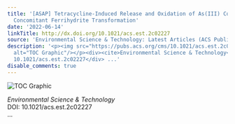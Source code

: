 ```yaml
---
title: '[ASAP] Tetracycline-Induced Release and Oxidation of As(III) Coupled with
  Concomitant Ferrihydrite Transformation'
date: '2022-06-14'
linkTitle: http://dx.doi.org/10.1021/acs.est.2c02227
source: 'Environmental Science & Technology: Latest Articles (ACS Publications)'
description: '<p><img src="https://pubs.acs.org/cms/10.1021/acs.est.2c02227/asset/images/medium/es2c02227_0007.gif"
  alt="TOC Graphic"/></p><div><cite>Environmental Science & Technology</cite></div><div>DOI:
  10.1021/acs.est.2c02227</div> ...'
disable_comments: true
---
```

<p><img src="https://pubs.acs.org/cms/10.1021/acs.est.2c02227/asset/images/medium/es2c02227_0007.gif" alt="TOC Graphic"/></p><div><cite>Environmental Science & Technology</cite></div><div>DOI: 10.1021/acs.est.2c02227</div> ...